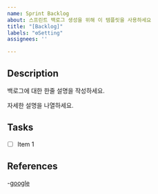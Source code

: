 ```yaml
---
name: Sprint Backlog
about: 스프린트 백로그 생성을 위해 이 템플릿을 사용하세요
title: "[Backlog]"
labels: "⚙Setting"
assignees: ''

---
```


## Description

백로그에 대한 한줄 설명을 작성하세요.

자세한 설명을 나열하세요.

## Tasks

- [ ] Item 1

## References

-[google](https://www.google.com/)
